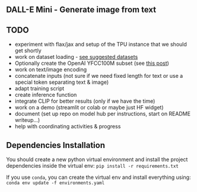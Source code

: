 ## DALL-E Mini - Generate image from text

## TODO

* experiment with flax/jax and setup of the TPU instance that we should get shortly
* work on dataset loading - [see suggested datasets](https://discuss.huggingface.co/t/dall-e-mini-version/7324/4)
* Optionally create the OpenAI YFCC100M subset (see [this post](https://discuss.huggingface.co/t/dall-e-mini-version/7324/30?u=boris))
* work on text/image encoding
* concatenate inputs (not sure if we need fixed length for text or use a special token separating text & image)
* adapt training script
* create inference function
* integrate CLIP for better results (only if we have the time)
* work on a demo (streamlit or colab or maybe just HF widget)
* document (set up repo on model hub per instructions, start on README writeup…)
* help with coordinating activities & progress


## Dependencies Installation
You should create a new python virtual environment and install the project dependencies inside the virtual env: `pip install -r requirements.txt`

If you use `conda`, you can create the virtual env and install everything using: `conda env update -f environments.yaml`
